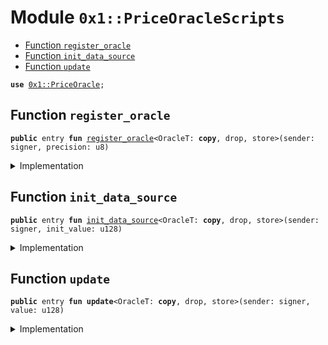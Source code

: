 
<a name="0x1_PriceOracleScripts"></a>

# Module `0x1::PriceOracleScripts`



-  [Function `register_oracle`](#0x1_PriceOracleScripts_register_oracle)
-  [Function `init_data_source`](#0x1_PriceOracleScripts_init_data_source)
-  [Function `update`](#0x1_PriceOracleScripts_update)


<pre><code><b>use</b> <a href="Oracle.md#0x1_PriceOracle">0x1::PriceOracle</a>;
</code></pre>



<a name="0x1_PriceOracleScripts_register_oracle"></a>

## Function `register_oracle`



<pre><code><b>public</b> entry <b>fun</b> <a href="Oracle.md#0x1_PriceOracleScripts_register_oracle">register_oracle</a>&lt;OracleT: <b>copy</b>, drop, store&gt;(sender: signer, precision: u8)
</code></pre>



<details>
<summary>Implementation</summary>


<pre><code><b>public</b> entry <b>fun</b> <a href="Oracle.md#0x1_PriceOracleScripts_register_oracle">register_oracle</a>&lt;OracleT: <b>copy</b>+store+drop&gt;(sender: signer, precision: u8){
    <a href="Oracle.md#0x1_PriceOracle_register_oracle_entry">PriceOracle::register_oracle_entry</a>&lt;OracleT&gt;(sender, precision);
}
</code></pre>



</details>

<a name="0x1_PriceOracleScripts_init_data_source"></a>

## Function `init_data_source`



<pre><code><b>public</b> entry <b>fun</b> <a href="Oracle.md#0x1_PriceOracleScripts_init_data_source">init_data_source</a>&lt;OracleT: <b>copy</b>, drop, store&gt;(sender: signer, init_value: u128)
</code></pre>



<details>
<summary>Implementation</summary>


<pre><code><b>public</b> entry <b>fun</b> <a href="Oracle.md#0x1_PriceOracleScripts_init_data_source">init_data_source</a>&lt;OracleT: <b>copy</b>+store+drop&gt;(sender: signer, init_value: u128){
    <a href="Oracle.md#0x1_PriceOracle_init_data_source_entry">PriceOracle::init_data_source_entry</a>&lt;OracleT&gt;(sender, init_value);
}
</code></pre>



</details>

<a name="0x1_PriceOracleScripts_update"></a>

## Function `update`



<pre><code><b>public</b> entry <b>fun</b> <b>update</b>&lt;OracleT: <b>copy</b>, drop, store&gt;(sender: signer, value: u128)
</code></pre>



<details>
<summary>Implementation</summary>


<pre><code><b>public</b> entry <b>fun</b> <b>update</b>&lt;OracleT: <b>copy</b>+store+drop&gt;(sender: signer, value: u128){
    <a href="Oracle.md#0x1_PriceOracle_update_entry">PriceOracle::update_entry</a>&lt;OracleT&gt;(sender, value);
}
</code></pre>



</details>
